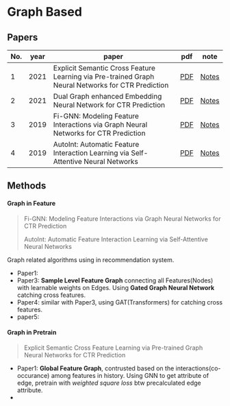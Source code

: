 # Graph Based

## Papers

| No.  | year | paper                                                        | pdf                                                         | note                            |
| ---- | ---- | ------------------------------------------------------------ | ----------------------------------------------------------- | ------------------------------- |
| 1 | 2021 | Explicit Semantic Cross Feature Learning via Pre-trained Graph Neural Networks for CTR Prediction | [PDF](https://arxiv.org/pdf/2105.07752.pdf) | [Notes]() |
| 2 | 2021 | Dual Graph enhanced Embedding Neural Network for CTR Prediction | [PDF](https://arxiv.org/pdf/2106.00314.pdf) | [Notes]() |
| 3  | 2019 | Fi-GNN: Modeling Feature Interactions via Graph Neural Networks for CTR Prediction | [PDF](https://openreview.net/pdf?id=YTtMaJUN_uc)            | [Notes]() |
| 4  | 2019 | AutoInt: Automatic Feature Interaction Learning via Self-Attentive Neural Networks | [PDF](https://arxiv.org/pdf/1810.11921.pdf) | [Notes]()  |       | 5  | 2021 | Neural Bellman-Ford Networks: A General GraphNeural Network Framework for Link Prediction  | [PDF](https://arxiv.org/pdf/2106.06935.pdf) |[Notes]()|

## Methods

#### Graph in Feature

> Fi-GNN: Modeling Feature Interactions via Graph Neural Networks for CTR Prediction
>
> AutoInt: Automatic Feature Interaction Learning via Self-Attentive Neural Networks

Graph related algorithms using in recommendation system.

- Paper1: 
- Paper3: **Sample Level Feature Graph** connecting all Features(Nodes) with learnable weights on Edges. Using **Gated Graph Neural Network** catching cross features. 
- Paper4: similar with Paper3, using GAT(Transformers) for catching cross features.
- paper5:



#### Graph in Pretrain

> Explicit Semantic Cross Feature Learning via Pre-trained Graph Neural Networks for CTR Prediction

- Paper1: **Global Feature Graph**, contrusted based on the interactions(co-occurance) among features in history. Using GNN to get attribute of edge, pretrain with *weighted square loss* btw precalculated edge attribute.
- 

